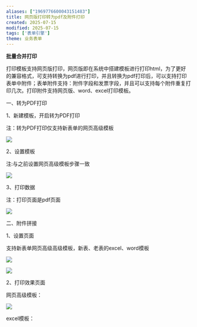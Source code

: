 ```yaml
---
aliases: ["1969776600043151483"]
title: 网页版打印转为pdf及附件打印
created: 2025-07-15
modified: 2025-07-15
tags: ['表单引擎']
theme: 业务表单
---
```


**批量合并打印**

打印模板支持网页版打印，网页版即在系统中搭建模板进行打印html，为了更好的兼容格式，可支持转换为pdf进行打印，并且转换为pdf打印后，可以支持打印表单中附件；表单附件支持：附件字段和发票字段，并且可以支持每个附件重复打印几次。打印附件支持网页版、word、excel打印模板。

一、转为PDF打印

1、新建模板，开启转为PDF打印

注：转为PDF打印仅支持新表单的网页高级模板

![](https://myhelpdoc.oss-cn-heyuan.aliyuncs.com/mdimages/bbbda0d2592df36bb5f00daa0c742c4b.jpg)

2、设置模板

注:与之前设置网页高级模板步骤一致

![](https://myhelpdoc.oss-cn-heyuan.aliyuncs.com/mdimages/8bcaf5d18e8548661a482a9893b294ae.jpg)

3、打印数据

注：打印页面是pdf页面

![](https://myhelpdoc.oss-cn-heyuan.aliyuncs.com/mdimages/e1a2a07dfe72b1f0605463ba4a5cbc8f.jpg)

二、附件拼接

1、设置页面

支持新表单网页高级高级模板，新表、老表的excel、word模板

![](https://myhelpdoc.oss-cn-heyuan.aliyuncs.com/mdimages/91dd74222803d8bbf563e34124b56683.jpg)

![](https://myhelpdoc.oss-cn-heyuan.aliyuncs.com/mdimages/b8cc088c3b1b58bd8dfa6d027b714610.jpg)

2、打印效果页面

网页高级模板：

![](https://myhelpdoc.oss-cn-heyuan.aliyuncs.com/mdimages/2b3003d26cb7df4502b1821b17163f15.jpg)

excel模板：

